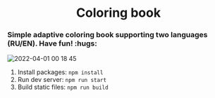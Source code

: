 <h1 align="center">Coloring book</h1>

<h3>Simple adaptive coloring book supporting two languages (RU/EN). Have fun! :hugs:</h3>

![2022-04-01 00 18 45](https://user-images.githubusercontent.com/35165589/161152891-659e3a23-9de3-468d-a0c9-8416760a3ef3.gif)

1. Install packages: ```npm install```
2. Run dev server: ```npm run start```
3. Build static files: ```npm run build```
